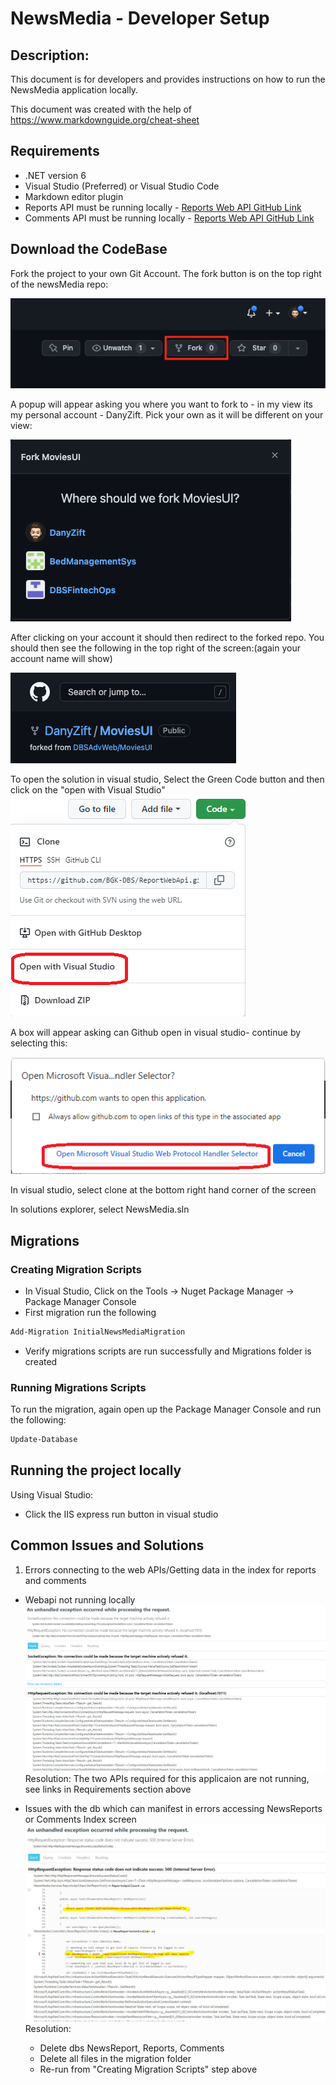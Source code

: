 # NewsMedia  - Developer Setup

## Description:

This document is for developers and provides instructions on how to run the NewsMedia application locally. 

This document was created with the help of https://www.markdownguide.org/cheat-sheet

## Requirements 

* .NET version 6
* Visual Studio (Preferred) or Visual Studio Code
* Markdown editor plugin
* Reports API must be running locally - [Reports Web API GitHub Link](https://github.com/BGK-DBS/ReportWebApi)
* Comments API must be running locally - [Reports Web API GitHub Link](https://github.com/BGK-DBS/CommentsWebApi)

## Download the CodeBase

Fork the project to your own Git Account. The fork button is on the top right of the newsMedia  repo:

![Fork](./images/fork.png)

A popup will appear asking you where you want to fork to - in my view its my personal account - DanyZift. Pick your own as it will be different on your view:

![Which Account](./images/fork_to_yourrepo.png)

After clicking on your account it should then redirect to the forked repo. You should then see the following in the top right of the screen:(again your account name will show)

![After Forked](./images/after_forked.png)

To open the solution in visual studio, Select the Green Code button and then click on the "open with Visual Studio"
![open in visual studio](./images/Open_in_visual_studio.png)

A box will appear asking can Github open in visual studio- continue by selecting this:

![permission to open in visual studio](./images/Open_in_visual_studio2.png)

In visual studio,  select clone at the bottom right hand corner of the screen

In solutions explorer, select NewsMedia.sln 


## Migrations 

### Creating Migration Scripts

* In Visual Studio, Click on the Tools -> Nuget Package Manager -> Package Manager Console
* First migration run the following

```bash
Add-Migration InitialNewsMediaMigration
```

* Verify migrations scripts are run successfully and Migrations folder is created

### Running Migrations Scripts

To run the migration, again open up the Package Manager Console and run the following:

```bash
Update-Database
```

## Running the project locally

Using Visual Studio: 
* Click the IIS express run button in visual studio


## Common Issues and Solutions

1. Errors connecting to the web APIs/Getting data in the index for reports and comments

  * Webapi not running locally 
    ![Sample Error Screen for API not running](./images/apiNotRunning.png)
    Resolution: The two APIs required for this applicaion are not running, see links in Requirements section above

  * Issues with the db which can manifest in errors accessing NewsReports or Comments Index screen
    ![Sample Error message](./images/dbErrorSample.png) 
    Resolution:
    * Delete dbs NewsReport, Reports, Comments
    * Delete all files in the migration folder
    * Re-run from "Creating Migration Scripts" step above


 




